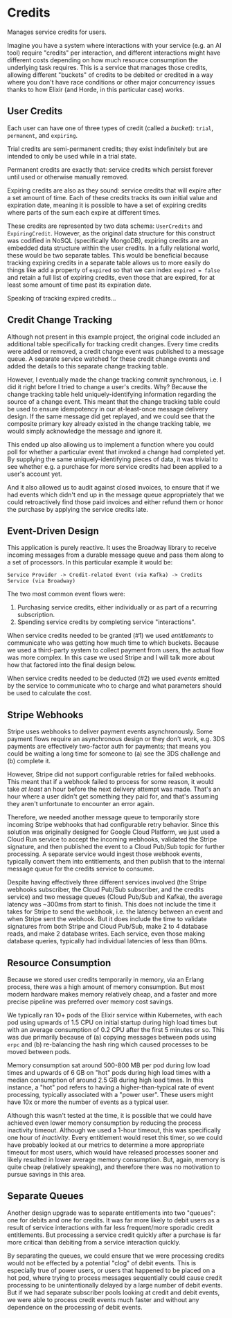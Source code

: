 # Credits

Manages service credits for users.

Imagine you have a system where interactions with your service (e.g. an AI tool) require "credits" per interaction, and different interactions might have different costs depending on how much resource consumption the underlying task requires. This is a service that manages those credits, allowing different "buckets" of credits to be debited or credited in a way where you don't have race conditions or other major concurrency issues thanks to how Elixir (and Horde, in this particular case) works.

## User Credits

Each user can have one of three types of credit (called a *bucket*): `trial`, `permanent`, and `expiring`.

Trial credits are semi-permanent credits; they exist indefinitely but are intended to only be used while in a trial state.

Permanent credits are exactly that: service credits which persist forever until used or otherwise manually removed.

Expiring credits are also as they sound: service credits that will expire after a set amount of time. Each of these credits tracks its own initial value and expiration date, meaning it is possible to have a set of expiring credits where parts of the sum each expire at different times.

These credits are represented by two data schema: `UserCredits` and `ExpiringCredit`. However, as the original data structure for this construct was codified in NoSQL (specifically MongoDB), expiring credits are an embedded data structure within the user credits. In a fully relational world, these would be two separate tables. This would be beneficial because tracking expiring credits in a separate table allows us to more easily do things like add a property of `expired` so that we can index `expired = false` and retain a full list of expiring credits, even those that are expired, for at least some amount of time past its expiration date.

Speaking of tracking expired credits...

## Credit Change Tracking

Although not present in this example project, the original code included an additional table specifically for tracking credit changes. Every time credits were added or removed, a credit change event was published to a message queue. A separate service watched for these credit change events and added the details to this separate change tracking table.

However, I eventually made the change tracking commit synchronous, i.e. I did it right before I tried to change a user's credits. Why? Because the change tracking table held uniquely-identifying information regarding the source of a change event. This meant that the change tracking table could be used to ensure idempotency in our at-least-once message delivery design. If the same message did get replayed, and we could see that the composite primary key already existed in the change tracking table, we would simply acknowledge the message and ignore it.

This ended up also allowing us to implement a function where you could poll for whether a particular event that invoked a change had completed yet. By supplying the same uniquely-identifying pieces of data, it was trivial to see whether e.g. a purchase for more service credits had been applied to a user's account yet.

And it also allowed us to audit against closed invoices, to ensure that if we had events which didn't end up in the message queue appropriately that we could retroactively find those paid invoices and either refund them or honor the purchase by applying the service credits late.

## Event-Driven Design

This application is purely reactive. It uses the Broadway library to receive incoming messages from a durable message queue and pass them along to a set of processors. In this particular example it would be:

```
Service Provider -> Credit-related Event (via Kafka) -> Credits Service (via Broadway)
```

The two most common event flows were:

1. Purchasing service credits, either individually or as part of a recurring subscription.
2. Spending service credits by completing service "interactions".

When service credits needed to be granted (#1) we used *entitlements* to communicate who was getting how much time to which buckets. Because we used a third-party system to collect payment from users, the actual flow was more complex. In this case we used Stripe and I will talk more about how that factored into the final design below.

When service credits needed to be deducted (#2) we used *events* emitted by the service to communicate who to charge and what parameters should be used to calculate the cost.

## Stripe Webhooks

Stripe uses webhooks to deliver payment events asynchronously. Some payment flows require an asynchronous design or they don't work, e.g. 3DS payments are effectively two-factor auth for payments; that means you could be waiting a long time for someone to (a) see the 3DS challenge and (b) complete it.

However, Stripe did not support configurable retries for failed webhooks. This meant that if a webhook failed to process for some reason, it would take *at least* an hour before the next delivery attempt was made. That's an hour where a user didn't get something they paid for, and that's assuming they aren't unfortunate to encounter an error again.

Therefore, we needed another message queue to temporarily store incoming Stripe webhooks that had configurable retry behavior. Since this solution was originally designed for Google Cloud Platform, we just used a Cloud Run service to accept the incoming webhooks, validated the Stripe signature, and then published the event to a Cloud Pub/Sub topic for further processing. A separate service would ingest those webhook events, typically convert them into entitlements, and then publish that to the internal message queue for the credits service to consume.

Despite having effectively three different services involved (the Stripe webhooks subscriber, the Cloud Pub/Sub subscriber, and the credits service) and two message queues (Cloud Pub/Sub and Kafka), the average latency was ~300ms from start to finish. This does not include the time it takes for Stripe to send the webhook, i.e. the latency between an event and when Stripe sent the webhook. But it does include the time to validate signatures from both Stripe and Cloud Pub/Sub, make 2 to 4 database reads, and make 2 database writes. Each service, even those making database queries, typically had individual latencies of less than 80ms.

## Resource Consumption

Because we stored user credits temporarily in memory, via an Erlang process, there was a high amount of memory consumption. But most modern hardware makes memory relatively cheap, and a faster and more precise pipeline was preferred over memory cost savings.

We typically ran 10+ pods of the Elixir service within Kubernetes, with each pod using upwards of 1.5 CPU on initial startup during high load times but with an average consumption of 0.2 CPU after the first 5 minutes or so. This was due primarily because of (a) copying messages between pods using `erpc` and (b) re-balancing the hash ring which caused processes to be moved between pods.

Memory consumption sat around 500-800 MB per pod during low load times and upwards of 6 GB on "hot" pods during high load times with a median consumption of around 2.5 GB during high load times. In this instance, a "hot" pod refers to having a higher-than-typical rate of event processing, typically associated with a "power user". These users might have 10x or more the number of events as a typical user.

Although this wasn't tested at the time, it is possible that we could have achieved even lower memory consumption by reducing the process inactivity timeout. Although we used a 1-hour timeout, this was specifically one hour of _inactivity_. Every entitlement would reset this timer, so we could have probably looked at our metrics to determine a more appropriate timeout for most users, which would have released processes sooner and likely resulted in lower average memory consumption. But, again, memory is quite cheap (relatively speaking), and therefore there was no motivation to pursue savings in this area.

## Separate Queues

Another design upgrade was to separate entitlements into two "queues": one for debits and one for credits. It was far more likely to debit users as a result of service interactions with far less frequent/more sporadic credit entitlements. But processing a service credit quickly after a purchase is far more critical than debiting from a service interaction quickly.

By separating the queues, we could ensure that we were processing credits would not be effected by a potential "clog" of debit events. This is especially true of power users, or users that happened to be placed on a hot pod, where trying to process messages sequentially could cause credit processing to be unintentionally delayed by a large number of debit events. But if we had separate subscriber pools looking at credit and debit events, we were able to process credit events much faster and without any dependence on the processing of debit events.
